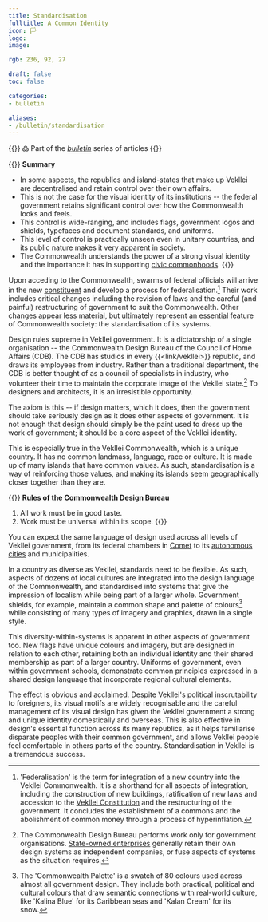 ```yaml
---
title: Standardisation
fulltitle: A Common Identity
icon: 🏳️
logo:
image:

rgb: 236, 92, 27

draft: false
toc: false

categories:
- bulletin

aliases:
- /bulletin/standardisation
---
```

{{<hint>}}
߷ Part of the *[bulletin](/bulletin/)* series of articles
{{</hint>}}

{{<hint panel>}}
**Summary**

* In some aspects, the republics and island-states that make up Vekllei are decentralised and retain control over their own affairs.
* This is not the case for the visual identity of its institutions -- the federal government retains significant control over how the Commonwealth looks and feels.
* This control is wide-ranging, and includes flags, government logos and shields, typefaces and document standards, and uniforms.
* This level of control is practically unseen even in unitary countries, and its public nature makes it very apparent in society.
* The Commonwealth understands the power of a strong visual identity and the importance it has in supporting [civic commonhoods](/civic-commons/).
{{</hint>}}

Upon acceding to the Commonwealth, swarms of federal officials will arrive in the new [constituent](/constituents/) and develop a process for federalisation.[^federalisation] Their work includes critical changes including the revision of laws and the careful (and painful) restructuring of government to suit the Commonwealth. Other changes appear less material, but ultimately represent an essential feature of Commonwealth society: the standardisation of its systems.

Design rules supreme in Vekllei government. It is a dictatorship of a single organisation -- the Commonwealth Design Bureau of the Council of Home Affairs (CDB). The CDB has studios in every {{<link/vekllei>}} republic, and draws its employees from industry. Rather than a traditional department, the CDB is better thought of as a council of specialists in industry, who volunteer their time to maintain the corporate image of the Vekllei state.[^state] To designers and architects, it is an irresistible opportunity.

The axiom is this -- if design matters, which it does, then the government should take seriously design as it does other aspects of government. It is not enough that design should simply be the paint used to dress up the work of government; it should be a core aspect of the Vekllei identity.

This is especially true in the Vekllei Commonwealth, which is a unique country. It has no common landmass, language, race or culture. It is made up of many islands that have common values. As such, standardisation is a way of reinforcing those values, and making its islands seem geographically closer together than they are.

{{<hint panel>}}
**Rules of the Commonwealth Design Bureau**

1. All work must be in good taste.
2. Work must be universal within its scope.
{{</hint>}}

You can expect the same language of design used across all levels of Vekllei government, from its federal chambers in [Comet](/comet/) to its [autonomous cities](/polis/) and municipalities.

In a country as diverse as Vekllei, standards need to be flexible. As such, aspects of dozens of local cultures are integrated into the design language of the Commonwealth, and standardised into systems that give the impression of localism while being part of a larger whole. Government shields, for example, maintain a common shape and palette of colours[^palette] while consisting of many types of imagery and graphics, drawn in a single style.

This diversity-within-systems is apparent in other aspects of government too. New flags have unique colours and imagery, but are designed in relation to each other, retaining both an individual identity and their shared membership as part of a larger country. Uniforms of government, even within government schools, demonstrate common principles expressed in a shared design language that incorporate regional cultural elements.

The effect is obvious and acclaimed. Despite Vekllei's political inscrutability to foreigners, its visual motifs are widely recognisable and the careful management of its visual design has given the Vekllei government a strong and unique identity domestically and overseas. This is also effective in design's essential function across its many republics, as it helps familiarise disparate peoples with their common government, and allows Vekllei people feel comfortable in others parts of the country. Standardisation in Vekllei is a tremendous success.

[^federalisation]: 'Federalisation' is the term for integration of a new country into the Vekllei Commonwealth. It is a shorthand for all aspects of integration, including the construction of new buildings, ratification of new laws and accession to the [Vekllei Constitution](/constitution/) and the restructuring of the government. It concludes the establishment of a commons and the abolishment of common money through a process of hyperinflation.
[^state]: The Commonwealth Design Bureau performs work only for government organisations. [State-owned enterprises](/assets/) generally retain their own design systems as independent companies, or fuse aspects of systems as the situation requires.
[^palette]: The 'Commonwealth Palette' is a swatch of 80 colours used across almost all government design. They include both practical, political and cultural colours that draw semantic connections with real-world culture, like 'Kalina Blue' for its Caribbean seas and 'Kalan Cream' for its snow.